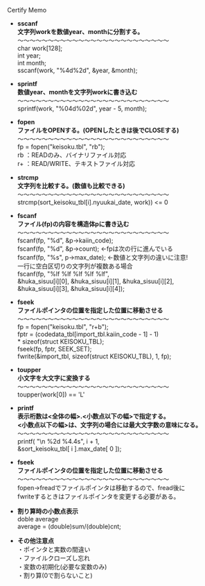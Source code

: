 Certify Memo
* **sscanf**  
**文字列workを数値year、monthに分割する。**  
～～～～～～～～～～～～～～～～～～～～～～～～～  
char work[128];  
int year;  
int month;  
sscanf(work, "%4d%2d", &year, &month);

* **sprintf**  
**数値year、monthを文字列workに書き込む**  
～～～～～～～～～～～～～～～～～～～～～～～～～  
sprintf(work, "%04d%02d", year - 5, month);

* **fopen**  
**ファイルをOPENする。(OPENしたときは後でCLOSEする)**  
～～～～～～～～～～～～～～～～～～～～～～～～～  
fp = fopen("keisoku.tbl", "rb");  
rb ：READのみ、バイナリファイル対応  
r+ ：READ/WRITE、テキストファイル対応  

* **strcmp**  
**文字列を比較する。(数値も比較できる)**  
～～～～～～～～～～～～～～～～～～～～～～～～～  
strcmp(sort_keisoku_tbl[i].nyuukai_date, work)) <= 0

* **fscanf**  
**ファイル(fp)の内容を構造体pに書き込む**  
～～～～～～～～～～～～～～～～～～～～～～～～～  
fscanf(fp, "%d", &p->kaiin_code);  
fscanf(fp, "%d", &p->count); ←fpは次の行に進んでいる  
fscanf(fp, "%s", p->max_date); ←数値と文字列の違いに注意!  
一行に空白区切りの文字列が複数ある場合  
fscanf(fp, "%lf %lf %lf %lf %lf",  
  &huka_sisuu[i][0], &huka_sisuu[i][1], &huka_sisuu[i][2],  
  &huka_sisuu[i][3], &huka_sisuu[i][4]);

* **fseek**  
**ファイルポインタの位置を指定した位置に移動させる**  
～～～～～～～～～～～～～～～～～～～～～～～～～  
fp = fopen("keisoku.tbl", "r+b");  
fptr = (codedata_tbl[import_tbl.kaiin_code - 1] - 1)  
        \* sizeof(struct KEISOKU_TBL);  
fseek(fp, fptr, SEEK_SET);  
fwrite(&import_tbl, sizeof(struct KEISOKU_TBL), 1, fp);  

* **toupper**  
**小文字を大文字に変換する**  
～～～～～～～～～～～～～～～～～～～～～～～～～  
toupper(work[0]) == 'L'

* **printf**  
**表示桁数は<全体の幅>.<小数点以下の幅>で指定する。**  
**<小数点以下の幅>は、文字列の場合には最大文字数の意味になる。**  
～～～～～～～～～～～～～～～～～～～～～～～～～  
printf( "\n   %2d %4.4s", i + 1,  
    &sort_keisoku_tbl[ i ].max_date[ 0 ]);

* **fseek**  
**ファイルポインタの位置を指定した位置に移動させる**  
～～～～～～～～～～～～～～～～～～～～～～～～～  
fopen->freadでファイルポインタは移動するので、fread後に  
fwriteするときはファイルポインタを変更する必要がある。

* **割り算時の小数点表示**  
doble average  
average = (double)sum/(double)cnt;

* **その他注意点**  
・ポインタと実数の間違い  
・ファイルクローズし忘れ  
・変数の初期化(必要な変数のみ)  
・割り算(0で割らないこと)   
